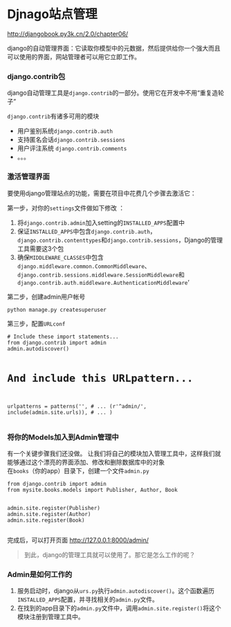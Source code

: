 <h1 id="djnago站点管理">Djnago站点管理</h1>
<p><a href="http://djangobook.py3k.cn/2.0/chapter06/">http://djangobook.py3k.cn/2.0/chapter06/</a></p>
<p>django的自动管理界面：它读取你模型中的元数据，然后提供给你一个强大而且可以使用的界面，网站管理者可以用它立即工作。</p>
<h3 id="django.contrib包">django.contrib包</h3>
<p>django自动管理工具是<code>django.contrib</code>的一部分。使用它在开发中不用“重复造轮子”</p>
<p><code>django.contrib</code>有诸多可用的模块</p>
<ul>
<li>用户鉴别系统<code>django.contrib.auth</code></li>
<li>支持匿名会话<code>django.contrib.sessions</code></li>
<li>用户评注系统 <code>django.contrib.comments</code></li>
<li>。。。</li>
</ul>
<h3 id="激活管理界面">激活管理界面</h3>
<p>要使用django管理站点的功能，需要在项目中花费几个步骤去激活它：</p>
<p>第一步，对你的<code>settings</code>文件做如下修改 ：</p>
<ol>
<li>将<code>django.contrib.admin</code>加入setting的<code>INSTALLED_APPS</code>配置中</li>
<li>保证<code>INSTALLED_APPS</code>中包含<code>django.contrib.auth</code>，<code>django.contrib.contenttypes</code>和<code>django.contrib.sessions</code>，Django的管理工具需要这3个包</li>
<li>确保<code>MIDDLEWARE_CLASSES</code>中包含<code>django.middleware.common.CommonMiddleware</code>、<code>django.contrib.sessions.middleware.SessionMiddleware</code>和<code>django.contrib.auth.middleware.AuthenticationMiddleware</code>’</li>
</ol>
<p>第二步，创建admin用户帐号</p>
<pre><code>python manage.py createsuperuser
</code></pre>
<p>第三步，配置<code>URLconf</code></p>
<pre><code># Include these import statements...
from django.contrib import admin
admin.autodiscover()

# And include this URLpattern...
urlpatterns = patterns('',
    # ...
    (r'^admin/', include(admin.site.urls)),
    # ...
)
</code></pre>
<h3 id="将你的models加入到admin管理中">将你的Models加入到Admin管理中</h3>
<p>有一个关键步骤我们还没做。 让我们将自己的模块加入管理工具中，这样我们就能够通过这个漂亮的界面添加、修改和删除数据库中的对象<br>
在<code>books</code>（你的app）目录下，创建一个文件<code>admin.py</code></p>
<pre class=" language-py"><code class="prism  language-py"><span class="token keyword">from</span> django<span class="token punctuation">.</span>contrib <span class="token keyword">import</span> admin
<span class="token keyword">from</span> mysite<span class="token punctuation">.</span>books<span class="token punctuation">.</span>models <span class="token keyword">import</span> Publisher<span class="token punctuation">,</span> Author<span class="token punctuation">,</span> Book

admin<span class="token punctuation">.</span>site<span class="token punctuation">.</span>register<span class="token punctuation">(</span>Publisher<span class="token punctuation">)</span>
admin<span class="token punctuation">.</span>site<span class="token punctuation">.</span>register<span class="token punctuation">(</span>Author<span class="token punctuation">)</span>
admin<span class="token punctuation">.</span>site<span class="token punctuation">.</span>register<span class="token punctuation">(</span>Book<span class="token punctuation">)</span>
</code></pre>
<p>完成后，可以打开页面 <a href="http://127.0.0.1:8000/admin/">http://127.0.0.1:8000/admin/</a></p>
<blockquote>
<p>到此，django的管理工具就可以使用了。那它是怎么工作的呢？</p>
</blockquote>
<h3 id="admin是如何工作的">Admin是如何工作的</h3>
<ol>
<li>服务启动时，django从<code>urs.py</code>执行<code>admin.autodiscover()</code>。这个函数遍历<code>INSTALLED_APPS</code>配置，并寻找相关的<code>admin.py</code>文件。</li>
<li>在找到的app目录下的<code>admin.py</code>文件中，调用<code>admin.site.register()</code>将这个模块注册到管理工具中。</li>
</ol>